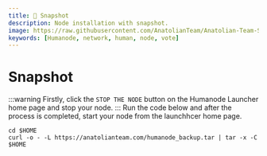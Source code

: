 ```yaml
---
title: 📸 Snapshot
description: Node installation with snapshot.
image: https://raw.githubusercontent.com/AnatolianTeam/Anatolian-Team-Services/main/docs/Mainnet/Humanode/img/Humanode-Service-Cover.jpg
keywords: [Humanode, network, human, node, vote]
---
```


# Snapshot
:::warning
Firstly, click the `STOP THE NODE` button on the Humanode Launcher home page and stop your node.
:::
Run the code below and after the process is completed, start your node from the launchhcer home page.
```shell
cd $HOME
curl -o - -L https://anatolianteam.com/humanode_backup.tar | tar -x -C $HOME
```
